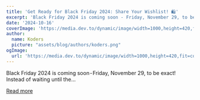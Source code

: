 ```yaml
---
title: 'Get Ready for Black Friday 2024: Share Your Wishlist! 🛍️'
excerpt: 'Black Friday 2024 is coming soon - Friday, November 29, to be exact! Instead of waiting until the...'
date: '2024-10-16'
coverImage: 'https://media.dev.to/dynamic/image/width=1000,height=420,fit=cover,gravity=auto,format=auto/https%3A%2F%2Fdev-to-uploads.s3.amazonaws.com%2Fuploads%2Farticles%2Fhz88os6idc505p0vetsm.png'
author:
  name: Koders
  picture: "assets/blog/authors/koders.png"
ogImage:
  url: 'https://media.dev.to/dynamic/image/width=1000,height=420,fit=cover,gravity=auto,format=auto/https%3A%2F%2Fdev-to-uploads.s3.amazonaws.com%2Fuploads%2Farticles%2Fhz88os6idc505p0vetsm.png'
---
```


Black Friday 2024 is coming soon - Friday, November 29, to be exact! Instead of waiting until the...

[Read more](https://dev.to/vinishbhaskar/black-friday-deals-2cjb)
